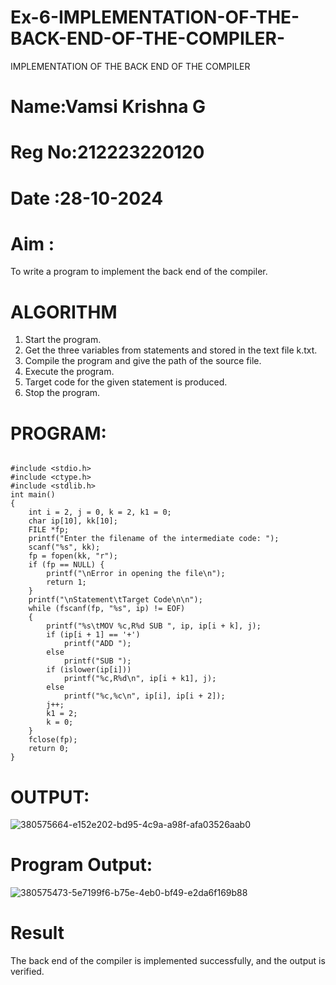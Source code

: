 # Ex-6-IMPLEMENTATION-OF-THE-BACK-END-OF-THE-COMPILER-
IMPLEMENTATION OF THE BACK END OF THE COMPILER 
# Name:Vamsi Krishna G
# Reg No:212223220120
# Date :28-10-2024
# Aim :
To write a program to implement the back end of the compiler.
# ALGORITHM
1. Start the program.
2. Get the three variables from statements and stored in the text file k.txt.
3. Compile the program and give the path of the source file.
4. Execute the program.
5. Target code for the given statement is produced.
6. Stop the program.
# PROGRAM:
```

#include <stdio.h>
#include <ctype.h>
#include <stdlib.h>
int main()
{
    int i = 2, j = 0, k = 2, k1 = 0;
    char ip[10], kk[10];
    FILE *fp;
    printf("Enter the filename of the intermediate code: ");
    scanf("%s", kk);
    fp = fopen(kk, "r");
    if (fp == NULL) {
        printf("\nError in opening the file\n");
        return 1;
    }
    printf("\nStatement\tTarget Code\n\n");
    while (fscanf(fp, "%s", ip) != EOF)
    {
        printf("%s\tMOV %c,R%d SUB ", ip, ip[i + k], j);
        if (ip[i + 1] == '+')
            printf("ADD ");
        else
            printf("SUB ");
        if (islower(ip[i]))
            printf("%c,R%d\n", ip[i + k1], j);
        else
            printf("%c,%c\n", ip[i], ip[i + 2]);
        j++;
        k1 = 2;
        k = 0;
    }
    fclose(fp);
    return 0;
}

```
# OUTPUT:
![380575664-e152e202-bd95-4c9a-a98f-afa03526aab0](https://github.com/user-attachments/assets/3f2bf09b-ebeb-4716-aaa6-eb245f663411)
# Program Output:
![380575473-5e7199f6-b75e-4eb0-bf49-e2da6f169b88](https://github.com/user-attachments/assets/7af8dd5f-ff9f-4739-a7b1-8020e3c3b6f2)

# Result
The back end of the compiler is implemented successfully, and the output is verified.

